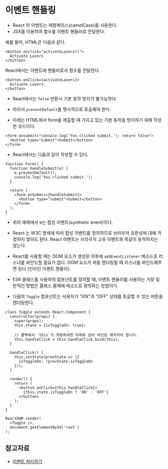 # 이벤트 핸들링

- React 의 이벤트는 캐멀케이스(camelCase)를 사용한다.
- JSX를 이용하여 함수를 이벤트 핸들러로 전달한다.

예를 들어, HTML은 다음과 같다.

```react
<button onclick="activateLasers()">
  Activate Lasers
</button>
```

React에서는 이벤트에 핸들러로서 함수를 전달한다. 

```react
<button onClick={activateLasers}>
  Activate Lasers
</button>
```

- React에서는 `false` 반환시 기본 동작 방지가 불가능하다.

- 따라서 `preventDefault`를 명시적으로 호출해야 한다.
- 아래는 HTML에서 form을 제출할 때 가지고 있는 기본 동작을 방지하기 위해 작성한 코드이다.

```react
<form onsubmit="console.log('You clicked submit.'); return false">
  <button type="submit">Submit</button>
</form>
```

- React에서는 다음과 같이 작성할 수 있다.

```react
function Form() {
  function handleSubmit(e) {
    e.preventDefault();
    console.log('You clicked submit.');
  }

  return (
    <form onSubmit={handleSubmit}>
      <button type="submit">Submit</button>
    </form>
  );
}
```

- 위의 예제에서 e는 합성 이벤트(synthetic event)이다.
- React 는 W3C  명세에 따라 합성 이벤트를 정의하므로 브라우저 호환성에 대해 걱정하지 않아도 된다. React 이벤트는 브라우저 고유 이벤트와 똑같이 동작하지는 않는다.

- React를 사용할 때는 DOM 요소가 생성된 이후에 `addEventListener` 메소드로 리스너를 바인드할 필요가 없다. DOM 요소가 처음 렌더링될 때 리스너를 바인드해주면 된다 (인라인 이벤트 핸들러).

- ES6 클래스를 사용하여 컴포넌트를 정의할 때, 이벤트 핸들러를 사용하는 가장 일반적인 방법은 클래스 몸체에 메소드로 정의하는 방법이다.
- 다음의 `Toggle` 컴포넌트는 사용자가 "ON"과 "OFF" 상태를 토글할 수 있는 버튼을 렌더링한다.

```react
class Toggle extends React.Component {
  constructor(props) {
    super(props);
    this.state = {isToggleOn: true};

    // 콜백에서 `this`가 작동하려면 아래와 같이 바인딩 해주어야 합니다.
    this.handleClick = this.handleClick.bind(this);
  }

  handleClick() {
    this.setState(prevState => ({
      isToggleOn: !prevState.isToggleOn
    }));
  }

  render() {
    return (
      <button onClick={this.handleClick}>
        {this.state.isToggleOn ? 'ON' : 'OFF'}
      </button>
    );
  }
}

ReactDOM.render(
  <Toggle />,
  document.getElementById('root')
);
```



## 참고자료

- [이벤트 처리하기](https://ko.reactjs.org/docs/handling-events.html)